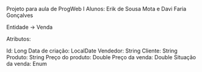 Projeto para aula de ProgWeb I
Alunos: Erik de Sousa Mota e Davi Faria Gonçalves

Entidade -> Venda

Atributos:

Id: Long
Data de criação: LocalDate
Vendedor: String
Cliente: String
Produto: String
Preço do produto: Double
Preço da venda: Double
Situação da venda: Enum
